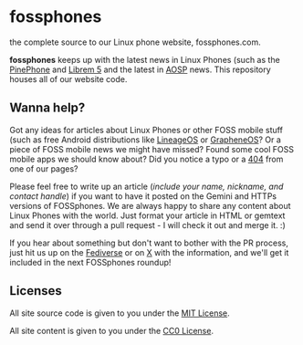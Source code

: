 # fossphones
the complete source to our Linux phone website, fossphones.com.

**fossphones** keeps up with the latest news in Linux Phones (such as the [PinePhone](https://pine64.org/devices/pinephone/) and [Librem 5](https://puri.sm/products/librem-5/) and the latest in [AOSP](https://source.android.com/) news. This repository houses all of our website code.

## Wanna help?

Got any ideas for articles about Linux Phones or other FOSS mobile stuff (such as free Android distributions like [LineageOS](https://www.lineageos.org/) or [GrapheneOS](https://grapheneos.org/)? Or a piece of FOSS mobile news we might have missed? Found some cool FOSS mobile apps we should know about? Did you notice a typo or a [404](https://en.wikipedia.org/wiki/HTTP_404) from one of our pages?

Please feel free to write up an article (*include your name, nickname, and contact handle*) if you want to have it posted on the Gemini and HTTPs versions of FOSSphones. We are always happy to share any content about Linux Phones with the world. Just format your article in HTML or gemtext and send it over through a pull request - I will check it out and merge it. :) 

If you hear about something but don't want to bother with the PR process, just hit us up on the [Fediverse](https://neighborli.xyz/@FOSSphones) or on [X](https://x.com/FSphones) with the information, and we'll get it included in the next FOSSphones roundup!

## Licenses

All site source code is given to you under the [MIT License](https://opensource.org/license/mit).

All site content is given to you under the [CC0 License](https://creativecommons.org/public-domain/cc0/).
